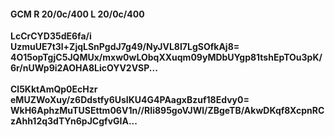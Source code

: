 #### GCM R 20/0c/400 L 20/0c/400
**LcCrCYD35dE6fa/i**<br/>**UzmuUE7t3l+ZjqLSnPgdJ7g49/NyJVL8I7LgSOfkAj8=**<br/>**4O15opTgjC5JQMUx/mxw0wLObqXXuqm09yMDbUYgp81tshEpTOu3pK/6r/nUWp9i2AOHA8LicOYV2VSP...**<br/><br/>
**Cl5KktAmQp0EcHzr**<br/>**eMUZWoXuy/z6Ddstfy6UsIKU4G4PAagxBzuf18Edvy0=**<br/>**WkH6AphzMuTUSEttm06V1n//RIi895goVJWl/ZBgeTB/AkwDKqf8XcpnRCzAhh12q3dTYn6pJCgfvGIA...**